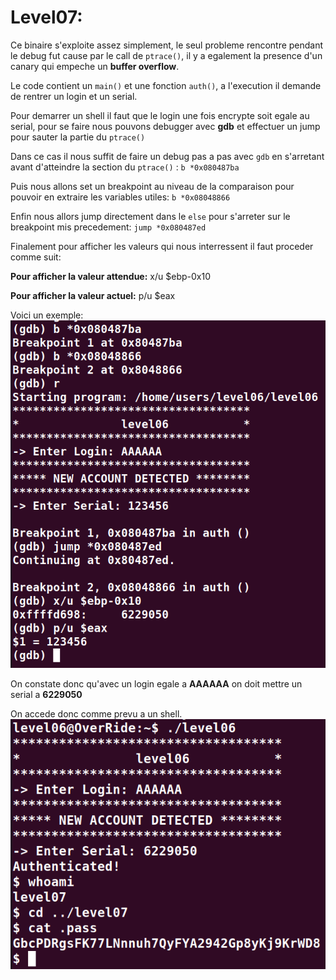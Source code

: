 # Level07:

Ce binaire s'exploite assez simplement, le seul probleme rencontre pendant le debug fut cause par le call de `ptrace()`, il y a egalement la presence d'un canary qui empeche un **buffer overflow**.

Le code contient un `main()` et une fonction `auth()`, a l'execution il demande de rentrer un login et un serial.

Pour demarrer un shell il faut que le login une fois encrypte soit egale au serial, pour se faire nous pouvons debugger avec **gdb** et effectuer un jump pour sauter la partie du `ptrace()`

Dans ce cas il nous suffit de faire un debug pas a pas avec `gdb` en s'arretant avant d'atteindre la section du `ptrace()` :
`b *0x080487ba`

Puis nous allons set un breakpoint au niveau de la comparaison pour pouvoir en extraire les variables utiles:
`b *0x08048866`

Enfin nous allors jump directement dans le `else` pour s'arreter sur le breakpoint mis precedement:
`jump *0x080487ed`

Finalement pour afficher les valeurs qui nous interressent il faut proceder comme suit:

**Pour afficher la valeur attendue:**
x/u $ebp-0x10

**Pour afficher la valeur actuel:**
p/u $eax

Voici un exemple:
![intermediaire.png](./intermediaire.png)

On constate donc qu'avec un login egale a **AAAAAA** on doit mettre un serial a **6229050**

On accede donc comme prevu a un shell.
![finaly.png](./finaly.png)